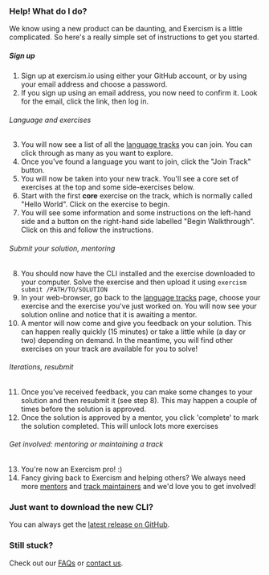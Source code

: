 ### Help! What do I do?

We know using a new product can be daunting, and Exercism is a little complicated. So here's a really simple set of instructions to get you started.  

##### Sign up  
1. Sign up at exercism.io using either your GitHub account, or by using your email address and choose a password.
2. If you sign up using an email address, you now need to confirm it. Look for the email, click the link, then log in.

###### Language and exercises  
3. You will now see a list of all the [language tracks](/tracks) you can join. You can click through as many as you want to explore.
4. Once you've found a language you want to join, click the "Join Track" button.
5. You will now be taken into your new track. You'll see a core set of exercises at the top and some side-exercises below.
6. Start with the first **core** exercise on the track, which is normally called "Hello World". Click on the exercise to begin.
7. You will see some information and some instructions on the left-hand side and a button on the right-hand side labelled "Begin Walkthrough". Click on this and follow the instructions.

###### Submit your solution, mentoring  
8. You should now have the CLI installed and the exercise downloaded to your computer. Solve the exercise and then upload it using `exercism submit /PATH/TO/SOLUTION`
9. In your web-browser, go back to the [language tracks](/tracks) page, choose your exercise and the exercise you've just worked on. You will now see your solution online and notice that it is awaiting a mentor.
10. A mentor will now come and give you feedback on your solution. This can happen really quickly (15 minutes) or take a little while (a day or two) depending on demand. In the meantime, you will find other exercises on your track are available for you to solve!

###### Iterations, resubmit 
11. Once you've received feedback, you can make some changes to your solution and then resubmit it (see step 8). This may happen a couple of times before the solution is approved. 
12. Once the solution is approved by a mentor, you click 'complete' to mark the solution completed. This will unlock lots more exercises

###### Get involved: mentoring or maintaining a track    
13. You're now an Exercism pro! :)
14. Fancy giving back to Exercism and helping others? We always need more [mentors](/become-a-mentor) and [track maintainers](/become-a-maintainer) and we'd love you to get involved!

### Just want to download the new CLI?

You can always get the [latest release on GitHub](http://github.com/exercism/cli/releases/latest).

### Still stuck?

Check out our [FAQs](/faqs) or [contact us](/contact).
